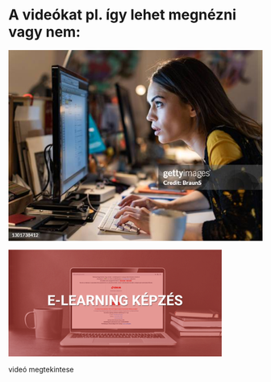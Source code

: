# A videókat pl. így lehet megnézni vagy nem:  
  
![alt text](gettyimages-1301738412-612x612.jpg)  

![alt text](E-learning.png)  

videó megtekintese 